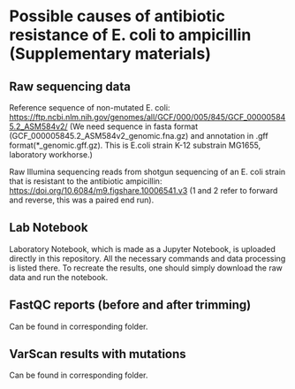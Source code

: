 # Possible causes of antibiotic resistance of E. coli to ampicillin (Supplementary materials)

## Raw sequencing data

Reference sequence of non-mutated E. coli: https://ftp.ncbi.nlm.nih.gov/genomes/all/GCF/000/005/845/GCF_000005845.2_ASM584v2/ 
(We need sequence in fasta format (GCF_000005845.2_ASM584v2_genomic.fna.gz) and annotation in .gff format(*_genomic.gff.gz). This is E.coli strain K-12 substrain MG1655, laboratory workhorse.)

Raw Illumina sequencing reads from shotgun sequencing of an E. coli strain that is resistant to the antibiotic ampicillin:
https://doi.org/10.6084/m9.figshare.10006541.v3
(1 and 2 refer to forward and reverse, this was a paired end run).

## Lab Notebook

Laboratory Notebook, which is made as a Jupyter Notebook, is uploaded directly in this repository. All the necessary commands and data processing is listed there. To recreate the results, one should simply download the raw data and run the notebook.

## FastQC reports (before and after trimming)

Can be found in corresponding folder.

## VarScan results with mutations

Can be found in corresponding folder.
